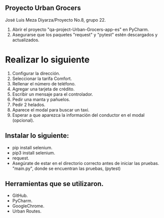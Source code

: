 ## Proyecto Urban Grocers 

José Luis Meza Diyarza/Proyecto No.8, grupo 22.

1. Abrir el proyecto "qa-project-Urban-Grocers-app-es" en PyCharm.
2. Asegurarse que los paquetes "request" y "pytest" estén descargados y actualizados.

# Realizar lo siguiente

1. Configurar la dirección.
2. Seleccionar la tarifa Comfort.
3. Rellenar el número de teléfono.
4. Agregar una tarjeta de crédito.
5. Escribir un mensaje para el controlador.
6. Pedir una manta y pañuelos.
7. Pedir 2 helados.
8. Aparece el modal para buscar un taxi.
9. Esperar a que aparezca la información del conductor en el modal (opcional).


## Instalar lo siguiente:
* pip install selenium.
* pip3 install selenium.
* request.
* Asegúrate de estar en el directorio correcto antes de iniciar las pruebas. "main.py", donde se encuentran las pruebas, (pytest)
   
## Herramientas que se utilizaron.
* GitHub. 
* PyCharm.
* GoogleChrome.
* Urban Routes.